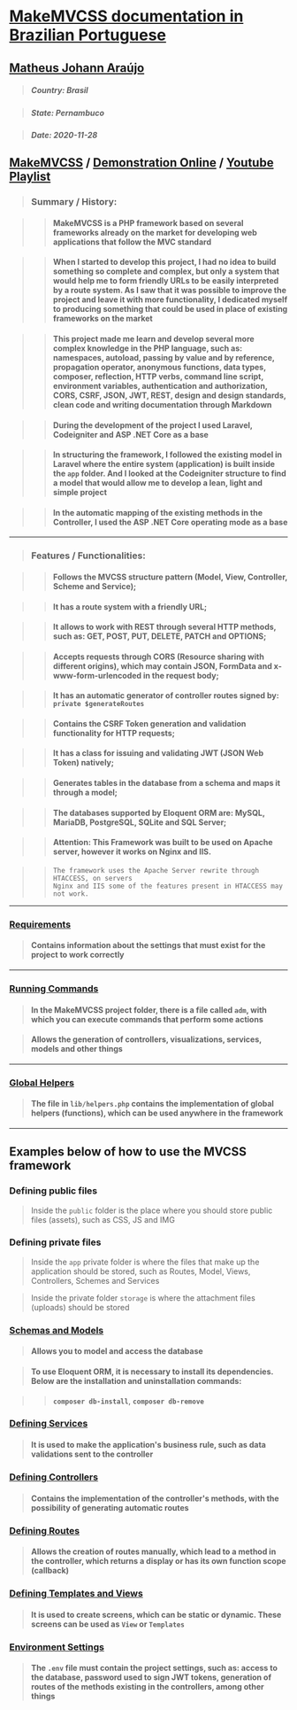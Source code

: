 # [MakeMVCSS documentation in Brazilian Portuguese](./README.md)

## <a href="https://matheusjohannaraujo.herokuapp.com">Matheus Johann Araújo</a>

> ##### Country: Brasil

> ##### State: Pernambuco

> ##### Date: 2020-11-28

## <a href="https://github.com/matheusjohannaraujo/makemvcss/">MakeMVCSS</a> / <a href="https://makemvcss.herokuapp.com">Demonstration Online</a> / <a href="https://www.youtube.com/playlist?list=PLODC80noz2kLRlieO38YwqaJXuzevAO83">Youtube Playlist</a>

> ### Summary / History:

>> #### MakeMVCSS is a PHP framework based on several frameworks already on the market for developing web applications that follow the MVC standard

>> #### When I started to develop this project, I had no idea to build something so complete and complex, but only a system that would help me to form friendly URLs to be easily interpreted by a route system. As I saw that it was possible to improve the project and leave it with more functionality, I dedicated myself to producing something that could be used in place of existing frameworks on the market

>> #### This project made me learn and develop several more complex knowledge in the PHP language, such as: namespaces, autoload, passing by value and by reference, propagation operator, anonymous functions, data types, composer, reflection, HTTP verbs, command line script, environment variables, authentication and authorization, CORS, CSRF, JSON, JWT, REST, design and design standards, clean code and writing documentation through Markdown

>> #### During the development of the project I used Laravel, Codeigniter and ASP .NET Core as a base

>> #### In structuring the framework, I followed the existing model in Laravel where the entire system (application) is built inside the `app` folder. And I looked at the Codeigniter structure to find a model that would allow me to develop a lean, light and simple project

>> #### In the automatic mapping of the existing methods in the Controller, I used the ASP .NET Core operating mode as a base

<hr>

> ### Features / Functionalities:

>> #### Follows the MVCSS structure pattern (Model, View, Controller, Scheme and Service);

>> #### It has a route system with a friendly URL;

>> #### It allows to work with REST through several HTTP methods, such as: GET, POST, PUT, DELETE, PATCH and OPTIONS;

>> #### Accepts requests through CORS (Resource sharing with different origins), which may contain JSON, FormData and x-www-form-urlencoded in the request body;

>> #### It has an automatic generator of controller routes signed by: `private $generateRoutes`

>> #### Contains the CSRF Token generation and validation functionality for HTTP requests;

>> #### It has a class for issuing and validating JWT (JSON Web Token) natively;

>> #### Generates tables in the database from a schema and maps it through a model;

>> #### The databases supported by Eloquent ORM are: MySQL, MariaDB, PostgreSQL, SQLite and SQL Server;

>> #### Attention: This Framework was built to be used on Apache server, however it works on Nginx and IIS.

>> ```
>> The framework uses the Apache Server rewrite through HTACCESS, on servers
>> Nginx and IIS some of the features present in HTACCESS may not work.
>> ```

<hr>

### [Requirements](./Requirements.md)

> #### Contains information about the settings that must exist for the project to work correctly

<hr>

### [Running Commands](./RunningCommands.md)

> #### In the MakeMVCSS project folder, there is a file called `adm`, with which you can execute commands that perform some actions

> #### Allows the generation of controllers, visualizations, services, models and other things

<hr>

### [Global Helpers](./GlobalHelpers.md)

> #### The file in `lib/helpers.php` contains the implementation of global helpers (functions), which can be used anywhere in the framework

<hr>

## Examples below of how to use the MVCSS framework

### Defining public files
> Inside the `public` folder is the place where you should store public files (assets), such as CSS, JS and IMG

### Defining private files
> Inside the `app` private folder is where the files that make up the application should be stored, such as Routes, Model, Views, Controllers, Schemes and Services

> Inside the private folder `storage` is where the attachment files (uploads) should be stored

### [Schemas and Models](./SchemasAndModels-EU.md)

> #### Allows you to model and access the database

> #### To use Eloquent ORM, it is necessary to install its dependencies. Below are the installation and uninstallation commands:

>> **`composer db-install`**, **`composer db-remove`**

### [Defining Services](./DefiningServices.md)

> #### It is used to make the application's business rule, such as data validations sent to the controller

### [Defining Controllers](./DefiningControllers.md)

> #### Contains the implementation of the controller's methods, with the possibility of generating automatic routes

### [Defining Routes](./DefiningRoutes.md)

> #### Allows the creation of routes manually, which lead to a method in the controller, which returns a display or has its own function scope (callback)

### [Defining Templates and Views](./DefiningTemplatesAndViews.md)

> #### It is used to create screens, which can be static or dynamic. These screens can be used as `View` or `Templates`

### [Environment Settings](./EnvironmentSettings.md)

> #### The `.env` file must contain the project settings, such as: access to the database, password used to sign JWT tokens, generation of routes of the methods existing in the controllers, among other things
